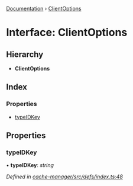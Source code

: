 [Documentation](../README.md) › [ClientOptions](clientoptions.md)

# Interface: ClientOptions

## Hierarchy

* **ClientOptions**

## Index

### Properties

* [typeIDKey](clientoptions.md#typeidkey)

## Properties

###  typeIDKey

• **typeIDKey**: *string*

*Defined in [cache-manager/src/defs/index.ts:48](https://github.com/badbatch/graphql-box/blob/9d329e0/packages/cache-manager/src/defs/index.ts#L48)*
